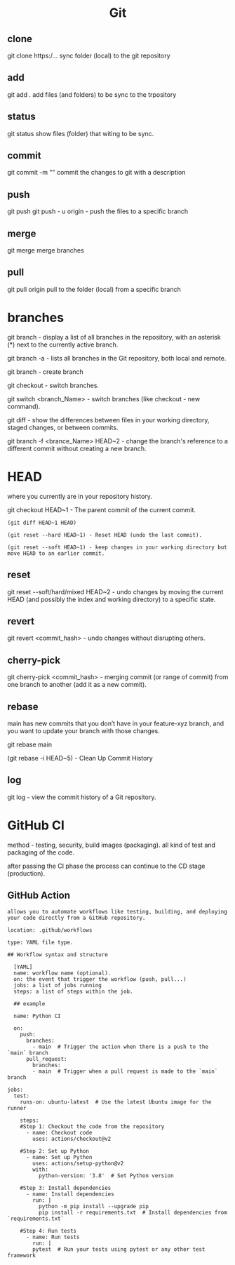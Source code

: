 <div align="center">

# **Git**

</div>

## clone
  git clone https:/...<repository address> 
  sync folder (local) to the git repository

## add
  git add . 
  add files (and folders) to be sync to the trpository

## status
  git status
  show files (folder) that witing to be sync.

## commit
  git commit -m "<some text>"
  commit the changes to git with a description

## push
  git push 
  git push - u origin <branch name> - push the files to a specific branch

## merge
  git merge <branch> <second branch>
  merge branches

## pull
  git pull origin <branch-name>
  pull to the folder (local) from a specific branch

# branches
  git branch - display a list of all branches in the repository, with an asterisk (*) next to the currently active branch.
  
  git branch -a - lists all branches in the Git repository, both local and remote. 
  
  git branch <branch-Name> - create branch
  
  git checkout <branch-Name> - switch branches.
  
  git switch <branch_Name> - switch branches (like checkout - new command).
  
  git diff - show the differences between files in your working directory, staged changes, or between commits.

  git branch -f <brance_Name> HEAD~2 - change the branch's reference to a different commit without creating a new branch.

# HEAD

  where you currently are in your repository history.
  
  git checkout HEAD~1 - The parent commit of the current commit.

    (git diff HEAD~1 HEAD)
  
    (git reset --hard HEAD~1) - Reset HEAD (undo the last commit).

    (git reset --soft HEAD~1) - keep changes in your working directory but move HEAD to an earlier commit.

## reset

  git reset --soft/hard/mixed HEAD~2 - undo changes by moving the current HEAD (and possibly the index and working directory) to a specific state.

## revert

  git revert <commit_hash> - undo changes without disrupting others.
  
## cherry-pick

  git cherry-pick <commit_hash> - merging commit (or range of commit) from one branch to another (add it as a new commit).

## rebase

 main has new commits that you don’t have in your feature-xyz branch, and you want to update your branch with those changes.
 
  git rebase main 

  (git rebase -i HEAD~5) - Clean Up Commit History

## log

  git log - view the commit history of a Git repository.
  

# GitHub CI

  method - testing, security, build images (packaging). all kind of test and packaging of the code.

  after passing the CI phase the process can continue to the CD stage (production).

  ## GitHub Action 

    allows you to automate workflows like testing, building, and deploying your code directly from a GitHub repository.

    location: .github/workflows 

    type: YAML file type.

    ## Workflow syntax and structure

      [YAML]
      name: workflow name (optional).
      on: the event that trigger the workflow (push, pull...)
      jobs: a list of jobs running
      steps: a list of steps within the job.

      ## example 

      name: Python CI
      
      on:
        push:
          branches:
            - main  # Trigger the action when there is a push to the `main` branch
          pull_request:
            branches:
            - main  # Trigger when a pull request is made to the `main` branch

    jobs:
      test:
        runs-on: ubuntu-latest  # Use the latest Ubuntu image for the runner

        steps:
        #Step 1: Checkout the code from the repository
          - name: Checkout code
            uses: actions/checkout@v2

        #Step 2: Set up Python
          - name: Set up Python
            uses: actions/setup-python@v2
            with:
              python-version: '3.8'  # Set Python version

        #Step 3: Install dependencies
          - name: Install dependencies
            run: |
              python -m pip install --upgrade pip
              pip install -r requirements.txt  # Install dependencies from `requirements.txt`

        #Step 4: Run tests
          - name: Run tests
            run: |
            pytest  # Run your tests using pytest or any other test framework

